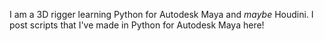 I am a 3D rigger learning Python for Autodesk Maya and *maybe* Houdini. I post scripts that I've made in Python for Autodesk Maya here! 
